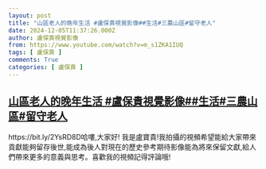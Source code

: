 ```yaml
---
layout: post
title: "山區老人的晚年生活 #盧保貴視覺影像##生活#三農山區#留守老人"
date: 2024-12-05T11:37:26.000Z
author: 盧保貴視覺影像
from: https://www.youtube.com/watch?v=m_s1ZKA1IUQ
tags: [ 盧保貴 ]
comments: True
categories: [ 盧保貴 ]
---
```

<!--1733398646000-->
[山區老人的晚年生活 #盧保貴視覺影像##生活#三農山區#留守老人](https://www.youtube.com/watch?v=m_s1ZKA1IUQ)
------

<div>
https://bit.ly/2YsRD8D哈嘍,大家好! 我是盧寶貴!我拍攝的視頻希望能給大家帶來貢獻能夠留存後世,能成為後人對現在的歷史參考期待影像能為將來保留文獻,給人們帶來更多的意義與思考。喜歡我的視頻記得評論哦!
</div>
